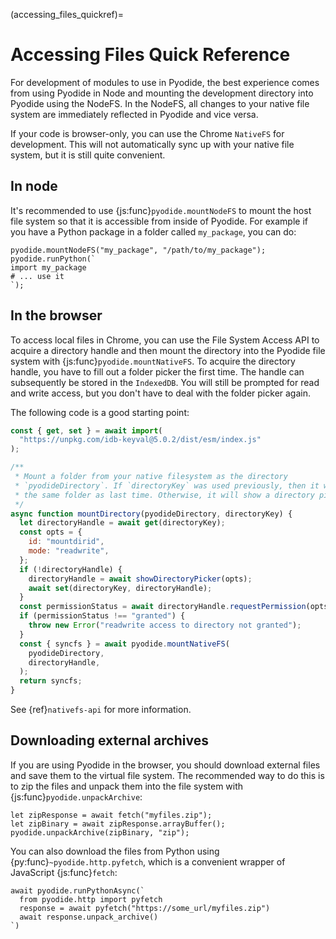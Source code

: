 (accessing_files_quickref)=

# Accessing Files Quick Reference

For development of modules to use in Pyodide, the best experience comes from
using Pyodide in Node and mounting the development directory into Pyodide using
the NodeFS. In the NodeFS, all changes to your native file system are
immediately reflected in Pyodide and vice versa.

If your code is browser-only, you can use the Chrome `NativeFS` for development.
This will not automatically sync up with your native file system, but it is
still quite convenient.

## In node

It's recommended to use {js:func}`pyodide.mountNodeFS` to mount the host file
system so that it is accessible from inside of Pyodide. For example if you have
a Python package in a folder called `my_package`, you can do:

```pyodide
pyodide.mountNodeFS("my_package", "/path/to/my_package");
pyodide.runPython(`
import my_package
# ... use it
`);
```

## In the browser

To access local files in Chrome, you can use the File System Access API to
acquire a directory handle and then mount the directory into the Pyodide file
system with {js:func}`pyodide.mountNativeFS`. To acquire the directory handle,
you have to fill out a folder picker the first time. The handle can subsequently
be stored in the `IndexedDB`. You will still be prompted for read and write
access, but you don't have to deal with the folder picker again.

The following code is a good starting point:

```js
const { get, set } = await import(
  "https://unpkg.com/idb-keyval@5.0.2/dist/esm/index.js"
);

/**
 * Mount a folder from your native filesystem as the directory
 * `pyodideDirectory`. If `directoryKey` was used previously, then it will reuse
 * the same folder as last time. Otherwise, it will show a directory picker.
 */
async function mountDirectory(pyodideDirectory, directoryKey) {
  let directoryHandle = await get(directoryKey);
  const opts = {
    id: "mountdirid",
    mode: "readwrite",
  };
  if (!directoryHandle) {
    directoryHandle = await showDirectoryPicker(opts);
    await set(directoryKey, directoryHandle);
  }
  const permissionStatus = await directoryHandle.requestPermission(opts);
  if (permissionStatus !== "granted") {
    throw new Error("readwrite access to directory not granted");
  }
  const { syncfs } = await pyodide.mountNativeFS(
    pyodideDirectory,
    directoryHandle,
  );
  return syncfs;
}
```

See {ref}`nativefs-api` for more information.

## Downloading external archives

If you are using Pyodide in the browser, you should download external files and
save them to the virtual file system. The recommended way to do this is to zip
the files and unpack them into the file system with
{js:func}`pyodide.unpackArchive`:

```pyodide
let zipResponse = await fetch("myfiles.zip");
let zipBinary = await zipResponse.arrayBuffer();
pyodide.unpackArchive(zipBinary, "zip");
```

You can also download the files from Python using
{py:func}`~pyodide.http.pyfetch`, which is a convenient wrapper of JavaScript
{js:func}`fetch`:

```pyodide
await pyodide.runPythonAsync(`
  from pyodide.http import pyfetch
  response = await pyfetch("https://some_url/myfiles.zip")
  await response.unpack_archive()
`)
```
